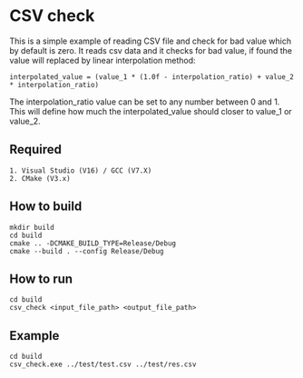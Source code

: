 # CSV check
This is a simple example of reading CSV file and check for bad value which by default is zero.
It reads csv data and it checks for bad value, if found the value will replaced by linear interpolation method:
```
interpolated_value = (value_1 * (1.0f - interpolation_ratio) + value_2 * interpolation_ratio)
```
The interpolation_ratio value can be set to any number between 0 and 1. This will define how much the interpolated_value should closer to value_1 or value_2.

## Required
    1. Visual Studio (V16) / GCC (V7.X)
    2. CMake (V3.x)

## How to build
```
mkdir build
cd build
cmake .. -DCMAKE_BUILD_TYPE=Release/Debug
cmake --build . --config Release/Debug 
```

## How to run
```
cd build
csv_check <input_file_path> <output_file_path>
```

## Example
```
cd build
csv_check.exe ../test/test.csv ../test/res.csv
```
